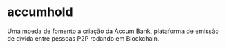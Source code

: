 # accumhold
Uma moeda de fomento a criação da Accum Bank, plataforma de emissão de dívida entre pessoas P2P rodando em Blockchain.
